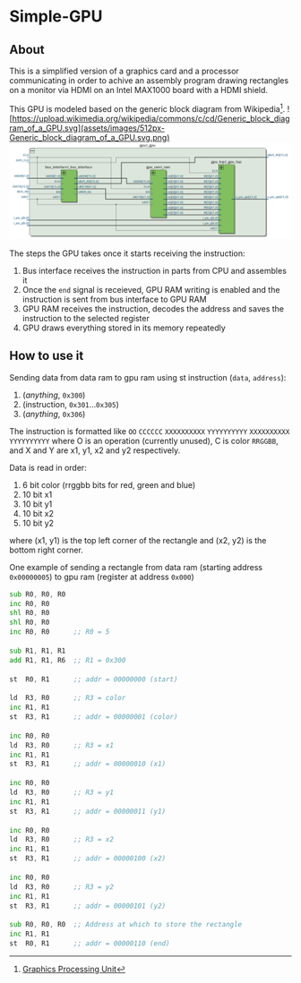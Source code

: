 # Simple-GPU

## About

This is a simplified version of a graphics card and a processor communicating in order to achive an assembly program drawing rectangles on a monitor via HDMI on an Intel MAX1000 board with a HDMI shield.

This GPU is modeled based on the generic block diagram from Wikipedia[^1]. ![https://upload.wikimedia.org/wikipedia/commons/c/cd/Generic_block_diagram_of_a_GPU.svg](assets/images/512px-Generic_block_diagram_of_a_GPU.svg.png) ![GPU schematic](assets/images/gpu_schematics.png)

The steps the GPU takes once it starts receiving the instruction:
1. Bus interface receives the instruction in parts from CPU and assembles it
2. Once the `end` signal is receieved, GPU RAM writing is enabled and the instruction is sent from bus interface to GPU RAM
3. GPU RAM receives the instruction, decodes the address and saves the instruction to the selected register
4. GPU draws everything stored in its memory repeatedly

## How to use it

Sending data from data ram to gpu ram using st instruction (`data`, `address`):
1. (_anything_, `0x300`)
2. (instruction, `0x301`...`0x305`)
3. (_anything_, `0x306`)

The instruction is formatted like `OO` `CCCCCC` `XXXXXXXXXX` `YYYYYYYYYY` `XXXXXXXXXX` `YYYYYYYYYY` where O is an operation (currently unused), C is color `RRGGBB`, and X and Y are x1, y1, x2 and y2 respectively.

Data is read in order:
1. 6 bit color (rrggbb bits for red, green and blue)
2. 10 bit x1
3. 10 bit y1
4. 10 bit x2
5. 10 bit y2

where (x1, y1) is the top left corner of the rectangle and (x2, y2) is the bottom right corner.

One example of sending a rectangle from data ram (starting address `0x00000005`) to gpu ram (register at address `0x000`)
```asm
sub R0, R0, R0
inc R0, R0
shl R0, R0
shl R0, R0
inc R0, R0      ;; R0 = 5

sub R1, R1, R1
add R1, R1, R6  ;; R1 = 0x300

st  R0, R1      ;; addr = 00000000 (start)

ld  R3, R0      ;; R3 = color
inc R1, R1
st  R3, R1      ;; addr = 00000001 (color)

inc R0, R0
ld  R3, R0      ;; R3 = x1
inc R1, R1
st  R3, R1      ;; addr = 00000010 (x1)

inc R0, R0
ld  R3, R0      ;; R3 = y1
inc R1, R1
st  R3, R1      ;; addr = 00000011 (y1)

inc R0, R0
ld  R3, R0      ;; R3 = x2
inc R1, R1
st  R3, R1      ;; addr = 00000100 (x2)

inc R0, R0
ld  R3, R0      ;; R3 = y2
inc R1, R1
st  R3, R1      ;; addr = 00000101 (y2)

sub R0, R0, R0  ;; Address at which to store the rectangle
inc R1, R1
st  R0, R1      ;; addr = 00000110 (end)
```

[^1]: [Graphics Processing Unit](https://en.wikipedia.org/wiki/Graphics_processing_unit)
